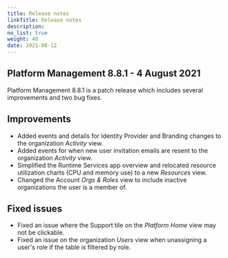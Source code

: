 ```yaml
---
title: Release notes
linkTitle: Release notes
description: 
no_list: true
weight: 40
date: 2021-08-12
---
```


## Platform Management 8.8.1 - 4 August 2021

Platform Management 8.8.1 is a patch release which includes several improvements and two bug fixes.

## Improvements

* Added events and details for Identity Provider and Branding changes to the organization _Activity_ view.
* Added events for when new user invitation emails are resent to the organization _Activity_ view.
* Simplified the Runtime Services app overview and relocated resource utilization charts (CPU and memory use) to a new _Resources_ view.
* Changed the Account _Orgs & Roles_ view to include inactive organizations the user is a member of.

## Fixed issues

* Fixed an issue where the Support tile on the _Platform Home_ view may not be clickable.
* Fixed an issue on the organization _Users_ view when unassigning a user's role if the table is filtered by role.
